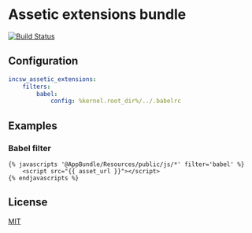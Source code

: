 # Assetic extensions bundle

[![Build Status](https://img.shields.io/travis/IncSW/AsseticExtensionsBundle/master.svg?style=flat-square)](https://travis-ci.org/IncSW/AsseticExtensionsBundle)

## Configuration
```yaml
incsw_assetic_extensions:
    filters:
        babel:
            config: %kernel.root_dir%/../.babelrc
```

## Examples
### Babel filter
````twig
{% javascripts '@AppBundle/Resources/public/js/*' filter='babel' %}
    <script src="{{ asset_url }}"></script>
{% endjavascripts %}
````

## License
[MIT](https://github.com/IncSW/AsseticExtensionsBundle/blob/master/LICENSE)
